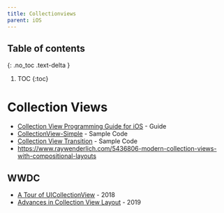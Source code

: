 ```yaml
---
title: Collectionviews
parent: iOS
---
```


## Table of contents
{: .no_toc .text-delta }

1. TOC
{:toc}

<!--- Everything above this is generated --->

# Collection Views
- [Collection View Programming Guide for iOS](https://developer.apple.com/library/content/documentation/WindowsViews/Conceptual/CollectionViewPGforIOS/Introduction/Introduction.html) - Guide
- [CollectionView-Simple](https://developer.apple.com/library/archive/samplecode/CollectionView-Simple/Introduction/Intro.html) - Sample Code
- [Collection View Transition](https://developer.apple.com/library/archive/samplecode/CollectionViewTransition/Introduction/Intro.html) - Sample Code
- https://www.raywenderlich.com/5436806-modern-collection-views-with-compositional-layouts

## WWDC
- [A Tour of UICollectionView](https://developer.apple.com/videos/play/wwdc2018/225/) - 2018
- [Advances in Collection View Layout](https://developer.apple.com/videos/play/wwdc2019/215/) - 2019
